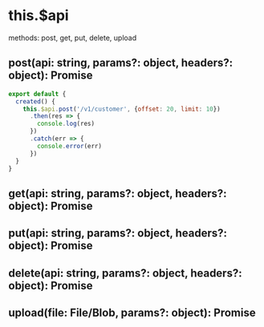 # this.$api

methods: post, get, put, delete, upload

## post(api: string, params?: object, headers?: object): Promise

```javascript
export default {
  created() {
    this.$api.post('/v1/customer', {offset: 20, limit: 10})
      .then(res => {
        console.log(res)
      })
      .catch(err => {
        console.error(err)
      })
  }
}
```

## get(api: string, params?: object, headers?: object): Promise

## put(api: string, params?: object, headers?: object): Promise

## delete(api: string, params?: object, headers?: object): Promise

## upload(file: File/Blob, params?: object): Promise
